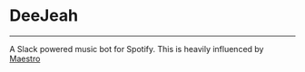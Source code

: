 # DeeJeah
---
A Slack powered music bot for Spotify. This is heavily influenced by [Maestro](https://github.com/smashingboxes/maestro)
